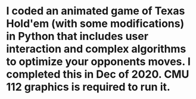 # I coded an animated game of Texas Hold'em (with some modifications) in Python that includes user interaction and complex algorithms to optimize your opponents moves. I completed this in Dec of 2020. CMU 112 graphics is required to run it.
